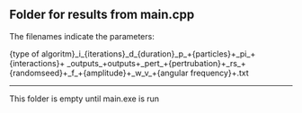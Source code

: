 Folder for results from main.cpp
--------------------------------------------
The filenames indicate the parameters:

{type of algoritm}\_i\_{iterations}\_d\_{duration}\_p\_+{particles}+\_pi\_+{interactions}+
\_outputs\_+outputs+\_pert\_+{pertrubation}+\_rs\_+{randomseed}+\_f\_+{amplitude}+\_w\_v\_+{angular frequency}+.txt

--------------------------------------------
This folder is empty until main.exe is run
